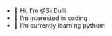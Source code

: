 - 👋 Hi, I’m @SirDulli
- 👀 I’m interested in coding
- 🌱 I’m currently learning pythom

<!---
SirDulli/SirDulli is a ✨ special ✨ repository because its `README.md` (this file) appears on your GitHub profile.
You can click the Preview link to take a look at your changes.
--->
